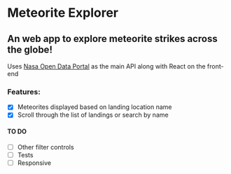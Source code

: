 # Meteorite Explorer

## An web app to explore meteorite strikes across the globe!

Uses [Nasa Open Data Portal](https://data.nasa.gov/Space-Science/Meteorite-Landings/gh4g-9sfh) as the main API along with React on the front-end

### Features:

- [x] Meteorites displayed based on landing location name
- [x] Scroll through the list of landings or search by name

#### TO DO

- [ ] Other filter controls
- [ ] Tests
- [ ] Responsive
